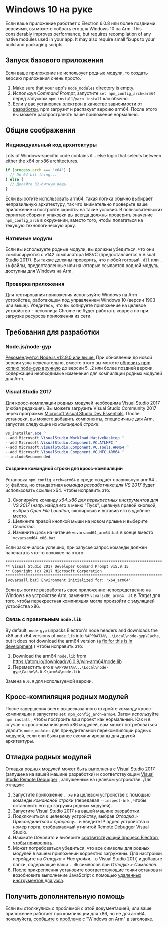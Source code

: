 # Windows 10 на руке

Если ваше приложение работает с Electron 6.0.8 или более поздними версиями, вы можете собрать его для Windows 10 на Arm. This considerably improves performance, but requires recompilation of any native modules used in your app. It may also require small fixups to your build and packaging scripts.

## Запуск базового приложения
Если ваше приложение не использует родные модули, то создать версию приложения очень просто.

1. Make sure that your app's `node_modules` directory is empty.
2. Используя _Command Prompt_, запустите `set npm_config_arch=arm64` перед запуском `npm install`/`yarn install` как обычно.
3. [Если у вас установлен электрон в качестве зависимости от разработки](first-app.md), npm загрузит и распакует версию arm64. После этого вы можете распространять ваше приложение нормально.

## Общие соображения

### Индивидуальный код архитектуры

Lots of Windows-specific code contains if... else logic that selects between either the x64 or x86 architectures.

```js
if (process.arch === 'x64') {
  // Do 64-bit thing...
} else {
  // Делайте 32-битную вещь...
}
```

Если вы хотите использовать arm64, такая логика обычно выбирает неправильную архитектуру, так что внимательно проверьте ваше приложение и постройте скрипты на такие условия. В пользовательских скриптах сборки и упаковки вы всегда должны проверить значение `npm_config_arch` в окружении, вместо того, чтобы полагаться на текущую технологическую арку.

### Нативные модули
Если вы используете родные модули, вы должны убедиться, что они компилируются с v142 компилятора MSVC (предоставляется в Visual Studio 2017). Вы также должны проверить, что любой готовый `.dll` или `. ib` файлы, предоставленные или на которые ссылается родной модуль, доступны для Windows на Arm.

### Проверка приложения
Для тестирования приложения используйте Windows на Arm устройстве, работающем под управлением Windows 10 (версии 1903 или выше). Убедитесь, что вы копируете приложение на целевое устройство - песочница Chrome не будет работать корректно при загрузке ресурсов приложения из сети.

## Требования для разработки
### Node.js/node-gyp

[Рекомендуется Node.js v12.9.0 или выше.](https://nodejs.org/en/) При обновлении до новой версии узла нежелательно, вместо этого вы можете [обновить npm копию node-gyp вручную](https://github.com/nodejs/node-gyp/wiki/Updating-npm's-bundled-node-gyp) до версии 5. .2 или более поздней версии, содержащей необходимые изменения для компиляции родных модулей для Arm.

### Visual Studio 2017
Для кросс-компиляции родных модулей необходима Visual Studio 2017 (любая редакция). Вы можете загрузить Visual Studio Community 2017 через программу [Microsoft Visual Studio Dev Essentials](https://visualstudio.microsoft.com/dev-essentials/). После установки, вы можете добавить компоненты, специфичные для Arm, запустив следующие из _командной строки_:

```powershell
vs_installer.exe ^
--add Microsoft.VisualStudio.Workload.NativeDesktop ^
--add Microsoft.VisualStudio.Component.VC.ATLMFC ^
--add Microsoft.VisualStudio.Component.VC.Tools.ARM64 ^
--add Microsoft.VisualStudio.Component.VC.MFC.ARM64 ^
--includeRecommended
```

#### Создание командной строки для кросс-компиляции
Установка `npm_config_arch=arm64` в среде создаёт правильную arm64 `. bj` файлов, но стандартная _команда разработчика для VS 2017_ будет использовать ссылки x64. Чтобы исправить это:

1. Скопируйте команду _x64_x86 для перекрестных инструментов для VS 2017_ (напр. найдя его в меню "Пуск", щелкнув правой кнопкой, выбрав _Open File Location_, скопировав и вставив его в удобное место.
2. Щелкните правой кнопкой мыши на новом ярлыке и выберите _Свойства_.
3. Измените _Цель_ на читание `vcvarsamd64_arm64.bat` в конце вместо `vcvarsamd64_x86.bat`.

Если закончилось успешно, при запуске запрос команды должен напечатать что-то похожее на этого:

```bat
**********************************************************************
** Visual Studio 2017 Developer Command Prompt v15.9.15
** Copyright (c) 2017 Microsoft Corporation
**********************************************************************
[vcvarsall.bat] Environment initialized for: 'x64_arm64'
```

Если вы хотите разработать свое приложение непосредственно на Windows на устройстве Arm, замените `vcvarsx86_arm64. at` в _Target_ для того, чтобы перекрестная компиляция могла произойти с эмуляцией устройства x86.

### Связь с правильным `node.lib`

By default, `node-gyp` unpacks Electron's node headers and downloads the x86 and x64 versions of `node.lib` into `%APPDATA%\..\Local\node-gyp\Cache`, but it does not download the arm64 version ([a fix for this is in development](https://github.com/nodejs/node-gyp/pull/1875).) Чтобы исправить это:

1. Download the arm64 `node.lib` from https://atom.io/download/v6.0.9/win-arm64/node.lib
2. Переместить его в `%APPDATA%\..\Local\node-gyp\Cache\6.0.9\arm64\node.lib`

Замена `6.0.9` для используемой версии.


## Кросс-компиляция родных модулей
После завершения всего вышесказанного откройте команду кросс-компиляции и запустите `set npm_config_arch=arm64`. Затем используйте `npm install` , чтобы построить ваш проект как нормальный. Как и в случае с кросс-компиляцией x86 модулей, вам может потребоваться удалить `node_modules` для принудительной перекомпиляции родных модулей, если они были ранее скомпилированы для другой архитектуры.

## Отладка родных модулей

Отладка родных модулей может быть выполнена с Visual Studio 2017 (запущена на вашей машине разработки) и соответствующим [Visual Studio Remote Debugger](https://docs.microsoft.com/en-us/visualstudio/debugger/remote-debugging-cpp?view=vs-2019) , запущенным на целевом устройстве. Для отладки:

1. Запустите приложение `. xe` на целевом устройстве с помощью команды _командной строки_ (передавая `--inspect-brk` , чтобы остановить его до загрузки родных модулей).
2. Запустите Visual Studio 2017 на вашей машине разработки.
3. Подключиться к целевому устройству, выбрав _Отладка > Присоединиться к процессу..._ и введите IP адрес устройства и номер порта, отображаемый утилитой Remote Debugger Visual Studio.
4. Нажмите _Обновите_ и выберите [соответствующий процесс Electron, чтобы прикрепить](../development/debug-instructions-windows.md).
5. Может потребоваться убедиться, что все символы для родных модулей в вашем приложении корректно загружены. Для настройки перейдите на _Отладка > Настройки..._ в Visual Studio 2017, и добавьте папки, содержащие ваши `. db` символов при _Отладке > Символов_.
5. После прикрепления установите соответствующие точки останова и возобновите выполнение JavaScript с помощью [удаленных инструментов для узла](debugging-main-process.md).

## Получить дополнительную помощь
Если вы столкнулись с проблемой с этой документацией, или ваше приложение работает при компиляции для x86, но не для arm64, пожалуйста, [сообщите о проблеме](../development/issues.md) с "Windows on Arm" в заголовке.
